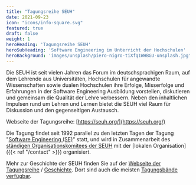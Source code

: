 ```yaml
---
title: "Tagungsreihe SEUH"
date: 2021-09-23
icon: "icons/info-square.svg"
featured: true
draft: false
weight: 1
heroHeading: 'Tagungsreihe SEUH'
heroSubHeading: 'Software Engineering im Unterricht der Hochschulen'
heroBackground: 'images/unsplash/piero-nigro-tiXfq1WHBGU-unsplash.jpg'
---
```


Die SEUH ist seit vielen Jahren das Forum im deutschsprachigen Raum, auf dem
Lehrende aus Universitäten, Hochschulen für angewandte Wissenschaften sowie
dualen Hochschulen ihre Erfolge, Misserfolge und Erfahrungen in der Software
Engineering Ausbildung vorstellen, diskutieren und gemeinsam die Qualität der
Lehre verbessern. Neben den inhaltlichen Impulsen rund um Lehren und Lernen
bietet die SEUH viel Raum für Diskussion und den gegenseitigen Austausch.

Webseite der Tagungsreihe: [https://seuh.org/](https://seuh.org/)

Die Tagung findet seit 1992 parallel zu den letzten Tagen der Tagung
"[Software Engineering (SE)](https://www.se-2022.de/)" statt, und wird in
Zusammenarbeit des [ständigen Organisationskomitees der SEUH](https://www.seuh.org/organisation-der-seuh/) mit der
[lokalen Organisation]({{< ref "/contact" >}}) organisiert.

Mehr zur Geschichte der SEUH finden Sie auf der
[Webseite der Tagungsreihe](https://www.seuh.org/) / [Geschichte](https://www.seuh.org/geschichte/).
Dort sind auch
die meisten [Tagungsbände verfügbar](https://www.seuh.org/tagungsorte-und-baende/).
